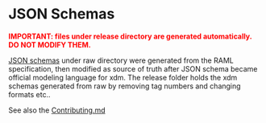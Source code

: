 # JSON Schemas

<span style="color:red">**IMPORTANT: files under release directory are generated automatically. DO NOT MODIFY THEM.**</span>

[JSON schemas](http://json-schema.org) under raw directory were generated from the RAML specification, then modified as source of truth after JSON schema became official modeling language for xdm. The release folder holds the xdm schemas generated from raw by removing tag numbers and changing formats etc..  

See also the [Contributing.md](https://git.corp.adobe.com/experience-platform/sdm-specification/blob/master/CONTRIBUTING.md) 
